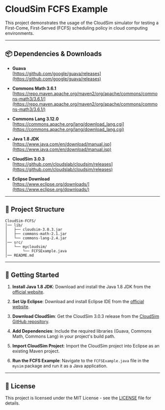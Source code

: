 # CloudSim FCFS Example

This project demonstrates the usage of the CloudSim simulator for testing a First-Come, First-Served (FCFS) scheduling policy in cloud computing environments.

---

## 📦 Dependencies & Downloads

- **Guava**  
  [https://github.com/google/guava/releases](https://github.com/google/guava/releases)

- **Commons Math 3.6.1**  
  [https://repo.maven.apache.org/maven2/org/apache/commons/commons-math3/3.6.1/](https://repo.maven.apache.org/maven2/org/apache/commons/commons-math3/3.6.1/)

- **Commons Lang 3.12.0**  
  [https://commons.apache.org/lang/download_lang.cgi](https://commons.apache.org/lang/download_lang.cgi)

- **Java 1.8 JDK**  
  [https://www.java.com/en/download/manual.jsp](https://www.java.com/en/download/manual.jsp)

- **CloudSim 3.0.3**  
  [https://github.com/cloudslab/cloudsim/releases](https://github.com/cloudslab/cloudsim/releases)

- **Eclipse Download**  
  [https://www.eclipse.org/downloads/](https://www.eclipse.org/downloads/)

---

## 📁 Project Structure

```
CloudSim-FCFS/
│── lib/
│   ├── cloudsim-3.0.3.jar
│   ├── commons-math-2.1.jar
│   └── commons-lang-2.4.jar
│── src/
│   └── mycloudsim/
│       └── FCFSExample.java
│── README.md
```

---

## 🚀 Getting Started

1. **Install Java 1.8 JDK**: Download and install the Java 1.8 JDK from the [official website](https://www.java.com/en/download/manual.jsp).

2. **Set Up Eclipse**: Download and install Eclipse IDE from the [official website](https://www.eclipse.org/downloads/).

3. **Download CloudSim**: Get the CloudSim 3.0.3 release from the [CloudSim GitHub repository](https://github.com/cloudslab/cloudsim/releases).

4. **Add Dependencies**: Include the required libraries (Guava, Commons Math, Commons Lang) in your project's build path.

5. **Import CloudSim Project**: Import the CloudSim project into Eclipse as an existing Maven project.

6. **Run the FCFS Example**: Navigate to the `FCFSExample.java` file in the `mysim` package and run it as a Java application.

---

## 📜 License

This project is licensed under the MIT License - see the [LICENSE](LICENSE) file for details.


